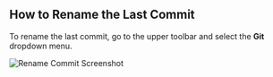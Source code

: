 ## How to Rename the Last Commit  
To rename the last commit, go to the upper toolbar and select the **Git** dropdown menu.  

![Rename Commit Screenshot](images/rename-commit.png)